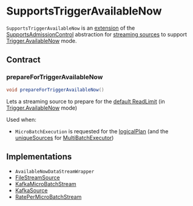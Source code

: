 # SupportsTriggerAvailableNow

`SupportsTriggerAvailableNow` is an [extension](#contract) of the [SupportsAdmissionControl](SupportsAdmissionControl.md) abstraction for [streaming sources](#implementations) to support [Trigger.AvailableNow](Trigger.md#AvailableNow) mode.

## Contract

### <span id="prepareForTriggerAvailableNow"> prepareForTriggerAvailableNow

```java
void prepareForTriggerAvailableNow()
```

Lets a streaming source to prepare for the [default ReadLimit](SupportsAdmissionControl.md#getDefaultReadLimit) (in [Trigger.AvailableNow](Trigger.md#AvailableNow) mode)

Used when:

* `MicroBatchExecution` is requested for the [logicalPlan](micro-batch-execution/MicroBatchExecution.md#logicalPlan) (and the [uniqueSources](micro-batch-execution/MicroBatchExecution.md#uniqueSources) for [MultiBatchExecutor](TriggerExecutor.md#MultiBatchExecutor))

## Implementations

* `AvailableNowDataStreamWrapper`
* [FileStreamSource](datasources/file/FileStreamSource.md)
* [KafkaMicroBatchStream](datasources/kafka/KafkaMicroBatchStream.md)
* [KafkaSource](datasources/kafka/KafkaSource.md)
* [RatePerMicroBatchStream](datasources/rate-micro-batch/RatePerMicroBatchStream.md)
